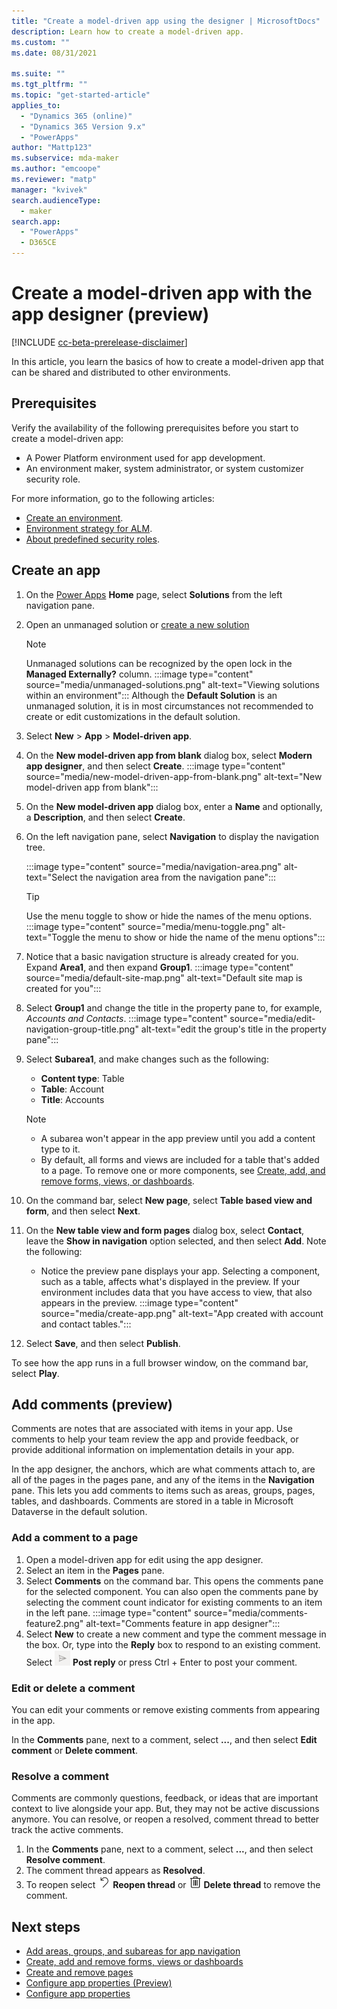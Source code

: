 ```yaml
---
title: "Create a model-driven app using the designer | MicrosoftDocs"
description: Learn how to create a model-driven app.
ms.custom: ""
ms.date: 08/31/2021

ms.suite: ""
ms.tgt_pltfrm: ""
ms.topic: "get-started-article"
applies_to: 
  - "Dynamics 365 (online)"
  - "Dynamics 365 Version 9.x"
  - "PowerApps"
author: "Mattp123"
ms.subservice: mda-maker
ms.author: "emcoope"
ms.reviewer: "matp"
manager: "kvivek"
search.audienceType: 
  - maker
search.app: 
  - "PowerApps"
  - D365CE
---
```

# Create a model-driven app with the app designer (preview)

[!INCLUDE [cc-beta-prerelease-disclaimer](../../includes/cc-beta-prerelease-disclaimer.md)]

In this article, you learn the basics of how to create a model-driven app that can be shared and distributed to other environments.

## Prerequisites

Verify the availability of the following prerequisites before you start to create a model-driven app:

- A Power Platform environment used for app development.
- An environment maker, system administrator, or system customizer security role.

For more information, go to the following articles:

- [Create an environment](/power-platform/admin/create-environment).
- [Environment strategy for ALM](/power-platform/alm/environment-strategy-alm).
- [About predefined security roles](share-model-driven-app.md#about-predefined-security-roles).

## Create an app

1. On the [Power Apps](https://make.powerapps.com/?utm_source=padocs&utm_medium=linkinadoc&utm_campaign=referralsfromdoc) **Home** page, select **Solutions** from the left navigation pane.

1. Open an unmanaged solution or [create a new solution](../data-platform/create-solution.md)
   > [!NOTE]   
   > Unmanaged solutions can be recognized by the open lock in the **Managed Externally?** column.
   > :::image type="content" source="media/unmanaged-solutions.png" alt-text="Viewing solutions within an environment":::
   > Although the **Default Solution** is an unmanaged solution, it is in most circumstances not recommended to create or edit customizations in the default solution.
1. Select **New** > **App** > **Model-driven app**.
1. On the **New model-driven app from blank** dialog box, select **Modern app designer**, and then select **Create**. :::image type="content" source="media/new-model-driven-app-from-blank.png" alt-text="New model-driven app from blank":::
1. On the **New model-driven app** dialog box, enter a **Name** and optionally, a **Description**, and then select **Create**.
1. On the left navigation pane, select **Navigation** to display the navigation tree. 

   :::image type="content" source="media/navigation-area.png" alt-text="Select the navigation area from the navigation pane":::
   > [!TIP]
   > Use the menu toggle to show or hide the names of the menu options. :::image type="content" source="media/menu-toggle.png" alt-text="Toggle the menu to show or hide the name of the menu options":::
1. Notice that a basic navigation structure is already created for you. Expand **Area1**, and then expand **Group1**.
   :::image type="content" source="media/default-site-map.png" alt-text="Default site map is created for you":::
1. Select **Group1** and change the title in the property pane to, for example, *Accounts and Contacts*. :::image type="content" source="media/edit-navigation-group-title.png" alt-text="edit the group's title in the property pane":::
1. Select **Subarea1**, and make changes such as the following:

   - **Content type**: Table
   - **Table**: Account
   - **Title**: Accounts

   > [!NOTE]
   >
   > - A subarea won't appear in the app preview until you add a content type to it.
   > - By default, all forms and views are included for a table that's added to a page. To remove one or more components, see [Create, add, and remove forms, views, or dashboards](create-add-remove-forms-views-dashboards.md).

1. On the command bar, select **New page**, select **Table based view and form**, and then select **Next**.
1. On the **New table view and form pages** dialog box, select **Contact**, leave the **Show in navigation** option selected, and then select **Add**. Note the following: 
   - Notice the preview pane displays your app. Selecting a component, such as a table, affects what's displayed in the preview. If your environment includes data that you have access to view, that also appears in the preview.
   :::image type="content" source="media/create-app.png" alt-text="App created with account and contact tables.":::
1. Select **Save**, and then select **Publish**.

To see how the app runs in a full browser window, on the command bar, select **Play**.

## Add comments (preview)

Comments are notes that are associated with items in your app. Use comments to help your team review the app and provide feedback, or provide additional information on implementation details in your app.  

In the app designer, the anchors, which are what comments attach to, are all of the pages in the pages pane, and any of the items in the **Navigation** pane. This lets you add comments to items such as areas, groups, pages, tables, and dashboards. Comments are stored in a table in Microsoft Dataverse in the default solution.

### Add a comment to a page

1. Open a model-driven app for edit using the app designer.
1. Select an item in the **Pages** pane.
1. Select **Comments** on the command bar. This opens the comments pane for the selected component. You can also open the comments pane by selecting the comment count indicator for existing comments to an item in the left pane.
   :::image type="content" source="media/comments-feature2.png" alt-text="Comments feature in app designer":::
1. Select **New** to create a new comment and type the comment message in the box. Or, type into the **Reply** box to respond to an existing comment. Select <img src = "media/post-comment-button.png" alt = "Post your comment button" width = "25" height = "25"> **Post reply** or press Ctrl + Enter to post your comment.

### Edit or delete a comment

You can edit your comments or remove existing comments from appearing in the app.

In the **Comments** pane, next to a comment, select **...**, and then select **Edit comment** or **Delete comment**.

### Resolve a comment

Comments are commonly questions, feedback, or ideas that are important context to live alongside your app. But, they may not be active discussions anymore. You can resolve, or reopen a resolved, comment thread to better track the active comments.  

1. In the **Comments** pane, next to a comment, select **...**, and then select **Resolve comment**.
1. The comment thread appears as **Resolved**.
1. To reopen select <img src = "media/reopen-thread-button.png" alt = "reopen comment thread button" width = "20" height = "20"> **Reopen thread** or <img src = "media/delete-thread-button.png" alt = "Delete comment thread button" width = "20" height = "20"> **Delete thread** to remove the comment.

## Next steps

- [Add areas, groups, and subareas for app navigation](app-navigation.md)
- [Create, add and remove forms, views or dashboards](create-add-remove-forms-views-dashboards.md)
- [Create and remove pages](create-remove-pages.md)
- [Configure app properties (Preview)](app-properties.md)
- [Configure app properties](manage-app-properties.md)
